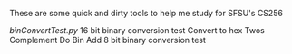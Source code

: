 These are some quick and dirty tools to help me study for SFSU's CS256

*binConvertTest.py*
16 bit binary conversion test
Convert to hex
Twos Complement
Do Bin Add
8 bit binary conversion test

